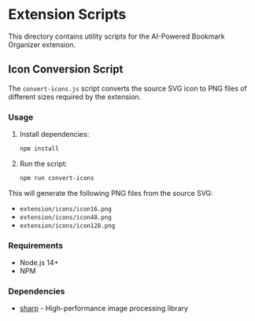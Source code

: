 # Extension Scripts

This directory contains utility scripts for the AI-Powered Bookmark Organizer extension.

## Icon Conversion Script

The `convert-icons.js` script converts the source SVG icon to PNG files of different sizes required by the extension.

### Usage

1. Install dependencies:
   ```bash
   npm install
   ```

2. Run the script:
   ```bash
   npm run convert-icons
   ```

This will generate the following PNG files from the source SVG:
- `extension/icons/icon16.png`
- `extension/icons/icon48.png`
- `extension/icons/icon128.png`

### Requirements

- Node.js 14+
- NPM

### Dependencies

- [sharp](https://sharp.pixelplumbing.com/) - High-performance image processing library
